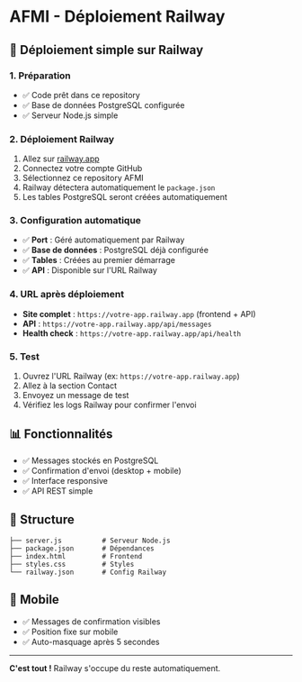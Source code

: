 # AFMI - Déploiement Railway

## 🚀 Déploiement simple sur Railway

### 1. Préparation
- ✅ Code prêt dans ce repository
- ✅ Base de données PostgreSQL configurée
- ✅ Serveur Node.js simple

### 2. Déploiement Railway
1. Allez sur [railway.app](https://railway.app)
2. Connectez votre compte GitHub
3. Sélectionnez ce repository AFMI
4. Railway détectera automatiquement le `package.json`
5. Les tables PostgreSQL seront créées automatiquement

### 3. Configuration automatique
- ✅ **Port** : Géré automatiquement par Railway
- ✅ **Base de données** : PostgreSQL déjà configurée
- ✅ **Tables** : Créées au premier démarrage
- ✅ **API** : Disponible sur l'URL Railway

### 4. URL après déploiement
- **Site complet** : `https://votre-app.railway.app` (frontend + API)
- **API** : `https://votre-app.railway.app/api/messages`
- **Health check** : `https://votre-app.railway.app/api/health`

### 5. Test
1. Ouvrez l'URL Railway (ex: `https://votre-app.railway.app`)
2. Allez à la section Contact
3. Envoyez un message de test
4. Vérifiez les logs Railway pour confirmer l'envoi

## 📊 Fonctionnalités
- ✅ Messages stockés en PostgreSQL
- ✅ Confirmation d'envoi (desktop + mobile)
- ✅ Interface responsive
- ✅ API REST simple

## 🔧 Structure
```
├── server.js          # Serveur Node.js
├── package.json       # Dépendances
├── index.html         # Frontend
├── styles.css         # Styles
└── railway.json       # Config Railway
```

## 📱 Mobile
- ✅ Messages de confirmation visibles
- ✅ Position fixe sur mobile
- ✅ Auto-masquage après 5 secondes

---

**C'est tout !** Railway s'occupe du reste automatiquement.
